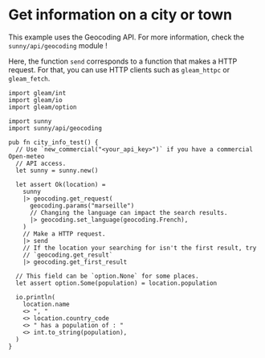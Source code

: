 # Get information on a city or town

This example uses the Geocoding API. For more information, check the 
`sunny/api/geocoding` module !

Here, the function `send` corresponds to a function that makes a HTTP request.
For that, you can use HTTP clients such as `gleam_httpc` or `gleam_fetch`.

```gleam
import gleam/int
import gleam/io
import gleam/option

import sunny
import sunny/api/geocoding

pub fn city_info_test() {
  // Use `new_commercial("<your_api_key>")` if you have a commercial Open-meteo
  // API access.
  let sunny = sunny.new()

  let assert Ok(location) =
    sunny
    |> geocoding.get_request(
      geocoding.params("marseille")
      // Changing the language can impact the search results.
      |> geocoding.set_language(geocoding.French),
    )
    // Make a HTTP request. 
    |> send
    // If the location your searching for isn't the first result, try 
    // `geocoding.get_result`
    |> geocoding.get_first_result

  // This field can be `option.None` for some places.
  let assert option.Some(population) = location.population

  io.println(
    location.name
    <> ", "
    <> location.country_code
    <> " has a population of : "
    <> int.to_string(population),
  )
}
```